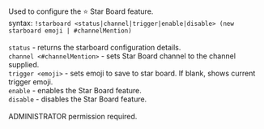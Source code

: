 Used to configure the :star: Star Board feature.<br />
syntax: `!starboard <status|channel|trigger|enable|disable> (new starboard emoji | #channelMention)`<br />
<br />
`status` - returns the starboard configuration details.<br />
`channel <#channelMention>` - sets Star Board channel to the channel supplied.<br />
`trigger <emoji>` - sets emoji to save to star board. If blank, shows current trigger emoji.<br />
`enable` - enables the Star Board feature.<br />
`disable` - disables the Star Board feature.<br />
<br />
ADMINISTRATOR permission required.